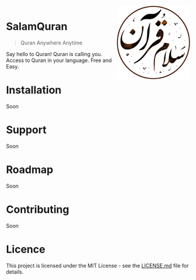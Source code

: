 <img src="/public_html/static/images/logo.png" alt="SalamQuran logo" align="right" width="200px"/>

# SalamQuran
> Quran Anywhere Anytime

Say hello to Quran! Quran is calling you. Access to Quran in your language. Free and Easy.



# Installation
Soon


# Support
Soon


# Roadmap
Soon


# Contributing
Soon

# Licence
This project is licensed under the MIT License - see the [LICENSE.md](LICENSE.md) file for details.
